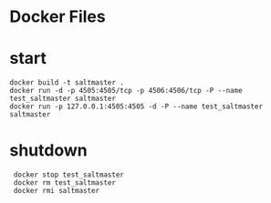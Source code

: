 # Docker Files

# start

    docker build -t saltmaster .
    docker run -d -p 4505:4505/tcp -p 4506:4506/tcp -P --name test_saltmaster saltmaster 
    docker run -p 127.0.0.1:4505:4505 -d -P --name test_saltmaster saltmaster 

# shutdown

     docker stop test_saltmaster
     docker rm test_saltmaster
     docker rmi saltmaster 
